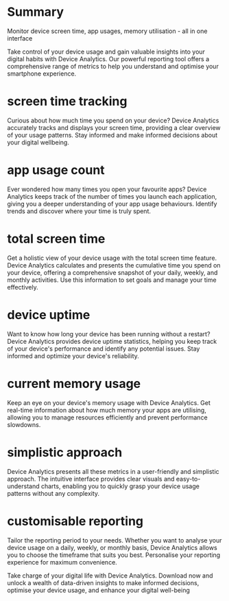 # Summary
Monitor device screen time, app usages, memory utilisation - all in one interface


Take control of your device usage and gain valuable insights into your digital habits with Device Analytics. Our powerful reporting tool offers a comprehensive range of metrics to help you understand and optimise your smartphone experience.

# screen time tracking
Curious about how much time you spend on your device? Device Analytics accurately tracks and displays your screen time, providing a clear overview of your usage patterns. Stay informed and make informed decisions about your digital wellbeing.

# app usage count
Ever wondered how many times you open your favourite apps? Device Analytics keeps track of the number of times you launch each application, giving you a deeper understanding of your app usage behaviours. Identify trends and discover where your time is truly spent.

# total screen time
Get a holistic view of your device usage with the total screen time feature. Device Analytics calculates and presents the cumulative time you spend on your device, offering a comprehensive snapshot of your daily, weekly, and monthly activities. Use this information to set goals and manage your time effectively.

# device uptime
Want to know how long your device has been running without a restart? Device Analytics provides device uptime statistics, helping you keep track of your device's performance and identify any potential issues. Stay informed and optimize your device's reliability.

# current memory usage
Keep an eye on your device's memory usage with Device Analytics. Get real-time information about how much memory your apps are utilising, allowing you to manage resources efficiently and prevent performance slowdowns.

# simplistic approach
Device Analytics presents all these metrics in a user-friendly and simplistic approach. The intuitive interface provides clear visuals and easy-to-understand charts, enabling you to quickly grasp your device usage patterns without any complexity.

# customisable reporting
Tailor the reporting period to your needs. Whether you want to analyse your device usage on a daily, weekly, or monthly basis, Device Analytics allows you to choose the timeframe that suits you best. Personalise your reporting experience for maximum convenience.

Take charge of your digital life with Device Analytics. Download now and unlock a wealth of data-driven insights to make informed decisions, optimise your device usage, and enhance your digital well-being
